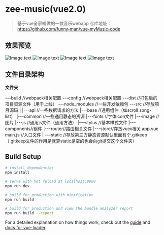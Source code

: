 # zee-music(vue2.0)

> 基于vue全家桶做的一款音乐webapp
> 仓库地址：https://github.com/funny-man/vue-myMusic-code

## 效果预览
![Image text](https://raw.githubusercontent.com/funny-man/vue-myMusic-code/master/img-folder/%E9%A6%96%E9%A1%B5%402x.png)
![Image text](https://raw.githubusercontent.com/funny-man/vue-myMusic-code/master/img-folder/%E6%AD%8C%E5%8D%95%402x.png)
![Image text](https://raw.githubusercontent.com/funny-man/vue-myMusic-code/master/img-folder/player%402x.png)
![Image text](https://raw.githubusercontent.com/funny-man/vue-myMusic-code/master/img-folder/%E5%85%B6%E4%BB%96%402x.png4)

## 文件目录架构

**文件夹**

  ---build  //webpack相关配置
  ---config //webpack相关配置
  ---dist   //打包后的项目资源文件（用于上线）
  ---node_modules   //一些开发依赖包
  ---src    //存放项目源码
      |
      |---api //一些数据请求的方法
      |---base //通用组件（如scroll song-list）
      |---common //一些通用静态的资源
            |---fonts //字体icon文件
            |---image //图片
            |---js //通用js文件（通用方法）
            |---stylus //基本样式文件
      |---components//组件
      |---router//路由相关文件 
      |---store//存放vuex相关
      app.vue
      main.js //入口文件
      |
  ---static  //存放第三方静态资源默认里面有个.gitkeep（.gitkeep文件的作用是就算static是空的也会向git提交这个文件夹）


## Build Setup

``` bash
# install dependencies
npm install

# serve with hot reload at localhost:8080
npm run dev

# build for production with minification
npm run build

# build for production and view the bundle analyzer report
npm run build --report
```

For a detailed explanation on how things work, check out the [guide](http://vuejs-templates.github.io/webpack/) and [docs for vue-loader](http://vuejs.github.io/vue-loader).
